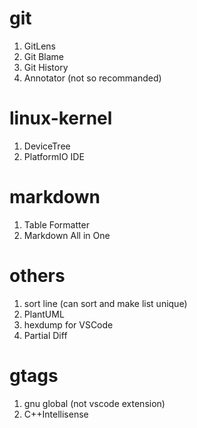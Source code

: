 # git
1. GitLens
2. Git Blame
3. Git History
4. Annotator (not so recommanded)

# linux-kernel
1. DeviceTree
2. PlatformIO IDE

# markdown
1. Table Formatter
2. Markdown All in One

# others
1. sort line (can sort and make list unique)
2. PlantUML
3. hexdump for VSCode
4. Partial Diff

# gtags
1. gnu global (not vscode extension)
2. C++Intellisense
